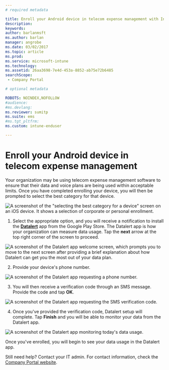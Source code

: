 ```yaml
---
# required metadata

title: Enroll your Android device in telecom expense management with Intune
description:
keywords:
author: barlanmsft
ms.author: barlan
manager: angrobe
ms.date: 03/02/2017
ms.topic: article
ms.prod:
ms.service: microsoft-intune
ms.technology:
ms.assetid: 26aa3698-7e4d-453a-8852-ab75e72b6485
searchScope:
 - Company Portal

# optional metadata

ROBOTS: NOINDEX,NOFOLLOW
#audience:
#ms.devlang:
ms.reviewer: sumitp
ms.suite: ems
#ms.tgt_pltfrm:
ms.custom: intune-enduser

---
```


# Enroll your Android device in telecom expense management

Your organization may be using telecom expense management software to ensure that their data and voice plans are being used within acceptable limits. Once you have completed enrolling your device, you will then be prompted to select the best category for that device.

  ![A screenshot of the "selecting the best category for a device" screen on an iOS device. It shows a selection of corporate or personal enrollment.](./media/and-enroll-11-tem-select-best-category.png)

1. Select the appropriate option, and you will receive a notification to install the [__Datalert__](https://play.google.com/store/apps/details?id=fr.memobox.databox) app from the Google Play Store. The Datalert app is how your organization can measure data usage. Tap the __next__ arrow at the top right corner of the screen to proceed.

  ![A screenshot of the Datalert app welcome screen, which prompts you to move to the next screen after providing a brief explanation about how Datalert can get you the most out of your data plan.](./media/and-enroll-12-tem-datalert-setup.png)

2. Provide your device's phone number.

  ![A screenshot of the Datalert app requesting a phone number.](./media/and-enroll-13-tem-datalert-phone-number.png)

3. You will then receive a verification code through an SMS message. Provide the code and tap __OK__.

  ![A screenshot of the Datalert app requesting the SMS verification code.](./media/and-enroll-14-tem-datalert-sms.png)

4. Once you've provided the verification code, Datalert setup will complete. Tap __Finish__ and you will be able to monitor your data from the Datalert app.

  ![A screenshot of the Datalert app monitoring today's data usage.](./media/and-enroll-15-tem-datalert-monitoring-active.png)

Once you've enrolled, you will begin to see your data usage in the Datalert app.

Still need help? Contact your IT admin. For contact information, check the [Company Portal website](http://portal.manage.microsoft.com).
